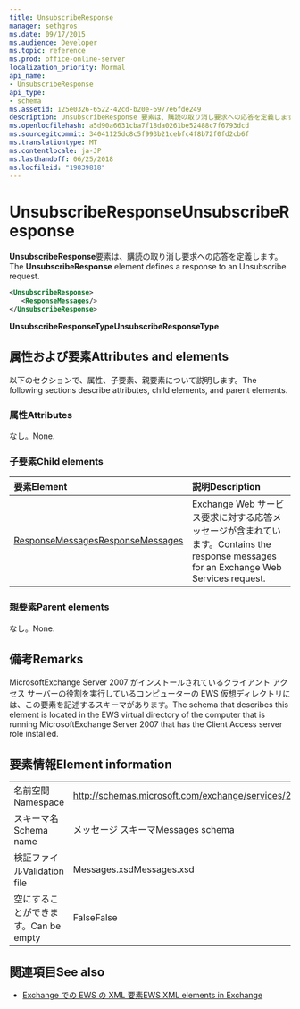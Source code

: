 ```yaml
---
title: UnsubscribeResponse
manager: sethgros
ms.date: 09/17/2015
ms.audience: Developer
ms.topic: reference
ms.prod: office-online-server
localization_priority: Normal
api_name:
- UnsubscribeResponse
api_type:
- schema
ms.assetid: 125e0326-6522-42cd-b20e-6977e6fde249
description: UnsubscribeResponse 要素は、購読の取り消し要求への応答を定義します。
ms.openlocfilehash: a5d90a6631cba7f18da0261be52488c7f6793dcd
ms.sourcegitcommit: 34041125dc8c5f993b21cebfc4f8b72f0fd2cb6f
ms.translationtype: MT
ms.contentlocale: ja-JP
ms.lasthandoff: 06/25/2018
ms.locfileid: "19839818"
---
```

# <a name="unsubscriberesponse"></a><span data-ttu-id="c665a-103">UnsubscribeResponse</span><span class="sxs-lookup"><span data-stu-id="c665a-103">UnsubscribeResponse</span></span>

<span data-ttu-id="c665a-104">**UnsubscribeResponse**要素は、購読の取り消し要求への応答を定義します。</span><span class="sxs-lookup"><span data-stu-id="c665a-104">The **UnsubscribeResponse** element defines a response to an Unsubscribe request.</span></span> 
  
```xml
<UnsubscribeResponse>
   <ResponseMessages/>
</UnsubscribeResponse>
```

 <span data-ttu-id="c665a-105">**UnsubscribeResponseType**</span><span class="sxs-lookup"><span data-stu-id="c665a-105">**UnsubscribeResponseType**</span></span>
## <a name="attributes-and-elements"></a><span data-ttu-id="c665a-106">属性および要素</span><span class="sxs-lookup"><span data-stu-id="c665a-106">Attributes and elements</span></span>

<span data-ttu-id="c665a-107">以下のセクションで、属性、子要素、親要素について説明します。</span><span class="sxs-lookup"><span data-stu-id="c665a-107">The following sections describe attributes, child elements, and parent elements.</span></span>
  
### <a name="attributes"></a><span data-ttu-id="c665a-108">属性</span><span class="sxs-lookup"><span data-stu-id="c665a-108">Attributes</span></span>

<span data-ttu-id="c665a-109">なし。</span><span class="sxs-lookup"><span data-stu-id="c665a-109">None.</span></span>
  
### <a name="child-elements"></a><span data-ttu-id="c665a-110">子要素</span><span class="sxs-lookup"><span data-stu-id="c665a-110">Child elements</span></span>

|<span data-ttu-id="c665a-111">**要素**</span><span class="sxs-lookup"><span data-stu-id="c665a-111">**Element**</span></span>|<span data-ttu-id="c665a-112">**説明**</span><span class="sxs-lookup"><span data-stu-id="c665a-112">**Description**</span></span>|
|:-----|:-----|
|[<span data-ttu-id="c665a-113">ResponseMessages</span><span class="sxs-lookup"><span data-stu-id="c665a-113">ResponseMessages</span></span>](responsemessages.md) <br/> |<span data-ttu-id="c665a-114">Exchange Web サービス要求に対する応答メッセージが含まれています。</span><span class="sxs-lookup"><span data-stu-id="c665a-114">Contains the response messages for an Exchange Web Services request.</span></span>  <br/> |
   
### <a name="parent-elements"></a><span data-ttu-id="c665a-115">親要素</span><span class="sxs-lookup"><span data-stu-id="c665a-115">Parent elements</span></span>

<span data-ttu-id="c665a-116">なし。</span><span class="sxs-lookup"><span data-stu-id="c665a-116">None.</span></span>
  
## <a name="remarks"></a><span data-ttu-id="c665a-117">備考</span><span class="sxs-lookup"><span data-stu-id="c665a-117">Remarks</span></span>

<span data-ttu-id="c665a-118">MicrosoftExchange Server 2007 がインストールされているクライアント アクセス サーバーの役割を実行しているコンピューターの EWS 仮想ディレクトリには、この要素を記述するスキーマがあります。</span><span class="sxs-lookup"><span data-stu-id="c665a-118">The schema that describes this element is located in the EWS virtual directory of the computer that is running MicrosoftExchange Server 2007 that has the Client Access server role installed.</span></span>
  
## <a name="element-information"></a><span data-ttu-id="c665a-119">要素情報</span><span class="sxs-lookup"><span data-stu-id="c665a-119">Element information</span></span>

|||
|:-----|:-----|
|<span data-ttu-id="c665a-120">名前空間</span><span class="sxs-lookup"><span data-stu-id="c665a-120">Namespace</span></span>  <br/> |http://schemas.microsoft.com/exchange/services/2006/messages  <br/> |
|<span data-ttu-id="c665a-121">スキーマ名</span><span class="sxs-lookup"><span data-stu-id="c665a-121">Schema name</span></span>  <br/> |<span data-ttu-id="c665a-122">メッセージ スキーマ</span><span class="sxs-lookup"><span data-stu-id="c665a-122">Messages schema</span></span>  <br/> |
|<span data-ttu-id="c665a-123">検証ファイル</span><span class="sxs-lookup"><span data-stu-id="c665a-123">Validation file</span></span>  <br/> |<span data-ttu-id="c665a-124">Messages.xsd</span><span class="sxs-lookup"><span data-stu-id="c665a-124">Messages.xsd</span></span>  <br/> |
|<span data-ttu-id="c665a-125">空にすることができます。</span><span class="sxs-lookup"><span data-stu-id="c665a-125">Can be empty</span></span>  <br/> |<span data-ttu-id="c665a-126">False</span><span class="sxs-lookup"><span data-stu-id="c665a-126">False</span></span>  <br/> |
   
## <a name="see-also"></a><span data-ttu-id="c665a-127">関連項目</span><span class="sxs-lookup"><span data-stu-id="c665a-127">See also</span></span>



- [<span data-ttu-id="c665a-128">Exchange での EWS の XML 要素</span><span class="sxs-lookup"><span data-stu-id="c665a-128">EWS XML elements in Exchange</span></span>](ews-xml-elements-in-exchange.md)

